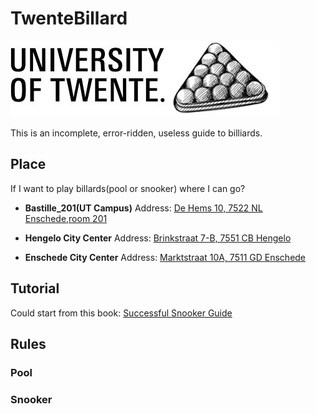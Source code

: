 # TwenteBillard
 ![TwenteBillardLogo](resources/logo.jpg)

This is an incomplete, error-ridden, useless guide to billiards.

## Place
If I want to play billards(pool or snooker) where I can go?
- **Bastille_201(UT Campus)** 
Address: [De Hems 10, 7522 NL Enschede,room 201](https://use.mazemap.com/#v=1&campusid=171&zlevel=2&center=6.852414,52.243278&zoom=19.7&sharepoitype=poi&sharepoi=1000810181)

- **Hengelo City Center**
Address: [Brinkstraat 7-B, 7551 CB Hengelo](https://www.google.com/maps/place/Snooker+en+Pool+Centrum+Hengelo/@52.2647948,6.7927296,198m/data=!3m1!1e3!4m6!3m5!1s0x47b811e3a628a299:0x43058e0ee53e6c22!8m2!3d52.2647479!4d6.7928682!16s%2Fg%2F1tgnl4fs?entry=ttu&g_ep=EgoyMDI0MDgyMS4wIKXMDSoASAFQAw%3D%3D)

- **Enschede City Center**
Address: [Marktstraat 10A, 7511 GD Enschede](https://www.google.com/maps/place/Snooker+%26+Poolcentrum+Enschede/@52.2210138,6.8941924,326a,35y,343.88h/data=!3m1!1e3!4m6!3m5!1s0x47b81471342532dd:0x3640b4a540d3bba3!8m2!3d52.2210478!4d6.8939163!16s%2Fg%2F1tyktg43?entry=ttu&g_ep=EgoyMDI0MDgyMS4wIKXMDSoASAFQAw%3D%3D)

## Tutorial
Could start from this book: [Successful Snooker Guide](https://www.dunns-cues.com/pics/successfulsnooker.pdf)


## Rules
### Pool
### Snooker







